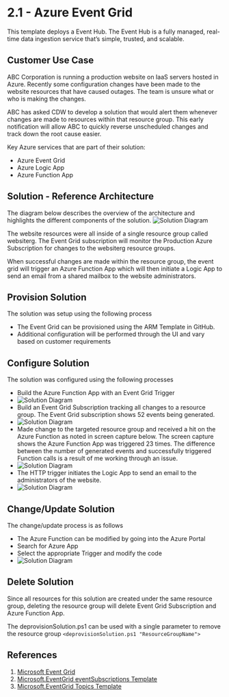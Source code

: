 # 2.1 - Azure Event Grid

This template deploys a Event Hub. The Event Hub is a fully managed, real-time data ingestion service that’s simple, trusted, and scalable.

## Customer Use Case
ABC Corporation is running a production website on IaaS servers hosted in Azure.  Recently some configuration changes have been made to the website resources that have caused outages.  The team is unsure what or who is making the changes.  

ABC has asked CDW to develop a solution that would alert them whenever changes are made to resources within that resource group.  This early notification will allow ABC to quickly reverse unscheduled changes and track down the root cause easier.

Key Azure services that are part of their solution:  

*	Azure Event Grid
*	Azure Logic App
*	Azure Function App

## Solution - Reference Architecture
The diagram below describes the overview of the architecture and highlights the different components of the solution.
![Solution Diagram](https://github.com/jtaylor1273/analytics-eventgrid/tree/master/images/solution.png)

The website resources were all inside of a single resource group called websiterg.  The Event Grid subscription will monitor the Production Azure Subscription for changes to the websiterg resource groups.  

When successful changes are made within the resource group, the event grid will trigger an Azure Function App which will then initiate a Logic App to send an email from a shared mailbox to the website administrators.

## Provision Solution
The solution was setup using the following process

+ The Event Grid can be provisioned using the ARM Template in GitHub.
+ Additional configuration will be performed through the UI and vary based on customer requirements


## Configure Solution
The solution was configured using the following processes
* Build the Azure Function App with an Event Grid Trigger
* ![Solution Diagram](https://github.com/jtaylor1273/analytics-eventgrid/tree/master/images/function.png)
* Build an Event Grid Subscription tracking all changes to a resource group.  The Event Grid subscription shows 52 events being generated. 
* ![Solution Diagram](https://github.com/jtaylor1273/analytics-eventgrid/tree/master/images/subscription.png)
* Made change to the targeted resource group and received a hit on the Azure Function as noted in screen capture below.  The screen capture shows the Azure Function App was triggered 23 times.  The difference between the number of generated events and successfully triggered Function calls is a result of me working through an issue.
* ![Solution Diagram](https://github.com/jtaylor1273/analytics-eventgrid/tree/master/images/monitor.png)
* The HTTP trigger initiates the Logic App to send an email to the administrators of the website.
* ![Solution Diagram](https://github.com/jtaylor1273/analytics-eventgrid/tree/master/images/logicapp1.png)


## Change/Update Solution
The change/update process is as follows

* The Azure Function can be modified by going into the Azure Portal
* Search for Azure App
* Select the appropriate Trigger and modify the code
* ![Solution Diagram](https://github.com/jtaylor1273/analytics-eventgrid/tree/master/images/trigger.png)

## Delete Solution
Since all resources for this solution are created under the same resource group, deleting the resource group will delete Event Grid Subscription and Azure Function App.

The deprovisionSolution.ps1 can be used with a single parameter to remove the resource group
`<deprovisionSolution.ps1 "ResourceGroupName">`

## References
1. [Microsoft Event Grid](https://docs.microsoft.com/en-us/azure/event-grid/overview)
1. [Microsoft.EventGrid eventSubscriptions Template](https://docs.microsoft.com/en-us/azure/templates/microsoft.eventgrid/eventsubscriptions)
1. [Microsoft.EventGrid Topics Template](https://docs.microsoft.com/en-us/azure/templates/microsoft.eventgrid/topics)
